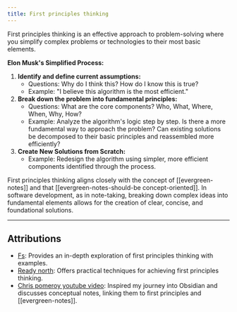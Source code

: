 ```yaml
---
title: First principles thinking
---
```

First principles thinking is an effective approach to problem-solving where you simplify complex problems or technologies to their most basic elements.

**Elon Musk's Simplified Process:**
1. **Identify and define current assumptions:**
	- Questions: Why do I think this? How do I know this is true?
	- Example: "I believe this algorithm is the most efficient."
2. **Break down the problem into fundamental principles:** 
	- Questions: What are the core components? Who, What, Where, When, Why, How?
	- Example: Analyze the algorithm's logic step by step. Is there a more fundamental way to approach the problem? Can existing solutions be decomposed to their basic principles and reassembled more efficiently?
3. **Create New Solutions from Scratch:**
	- Example: Redesign the algorithm using simpler, more efficient components identified through the process.

First principles thinking aligns closely with the concept of [[evergreen-notes]] and that [[evergreen-notes-should-be concept-oriented]]. In software development, as in note-taking, breaking down complex ideas into fundamental elements allows for the creation of clear, concise, and foundational solutions.



----
## Attributions
- [Fs](https://fs.blog/first-principles/): Provides an in-depth exploration of first principles thinking with examples.
- [Ready north](https://www.readynorth.com/blog/what-is-first-principles-thinking#:~:text=Sometimes%20called%20%E2%80%9Creasoning%20from%20first,creating%20new%20solutions%20from%20scratch.): Offers practical techniques for achieving first principles thinking.
- [Chris pomeroy youtube video](https://www.youtube.com/watch?v=MYJsGksojms&t=489s): Inspired my journey into Obsidian and discusses conceptual notes, linking them to first principles and [[evergreen-notes]].

